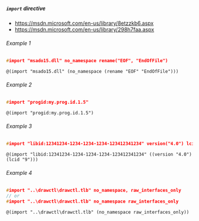 ##### `import` directive #

* https://msdn.microsoft.com/en-us/library/8etzzkb6.aspx
* https://msdn.microsoft.com/en-us/library/298h7faa.aspx

###### Example 1

```c++
#import "msado15.dll" no_namespace rename("EOF", "EndOfFile")
```

```racket
@(import "msado15.dll" (no_namespace (rename "EOF" "EndOfFile")))
```
###### Example 2

```c++
#import "progid:my.prog.id.1.5"
```

```racket
@(import "progid:my.prog.id.1.5")
```

###### Example 3

```c++
#import "libid:12341234-1234-1234-1234-123412341234" version("4.0") lcid("9")
```

```racket
@(import "libid:12341234-1234-1234-1234-123412341234" ((version "4.0") (lcid "9")))
```

###### Example 4

```c++
#import "..\drawctl\drawctl.tlb" no_namespace, raw_interfaces_only
// or
#import "..\drawctl\drawctl.tlb" no_namespace raw_interfaces_only
```

```racket
@(import "..\drawctl\drawctl.tlb" (no_namespace raw_interfaces_only))
```
